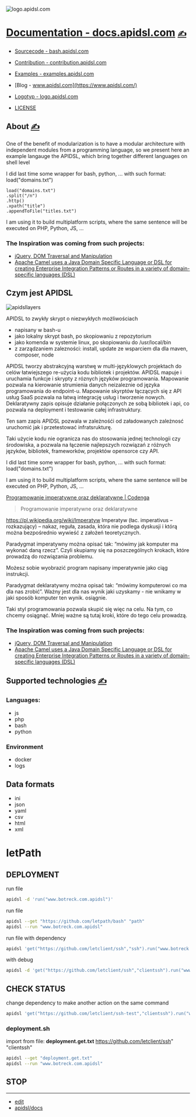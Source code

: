 
![logo.apidsl.com](https://logo.apidsl.com/1/cover.png)

# [Documentation - docs.apidsl.com](https://docs.apidsl.com/) [<span style='font-size:20px;'>&#x270D;</span>](https://github.com/apidsl/docs/edit/main/MD/MENU.md) 

+ [Sourcecode - bash.apidsl.com](http://bash.apidsl.com)
+ [Contribution - contribution.apidsl.com](http://contribution.apidsl.com)
+ [Examples - examples.apidsl.com](http://examples.apidsl.com)
+ [Blog - www.apidsl.com](https://www.apidsl.com/)
+ [Logotyp - logo.apidsl.com](https://logo.apidsl.com/)

+ [LICENSE](../LICENSE)



## About [<span style='font-size:20px;'>&#x270D;</span>](https://github.com/apidsl/docs/edit/main/MD/ABOUT.md)

One of the benefit of modularization is to have a modular architecture with independent modules from a programming language, so we present here an example langauge the APIDSL, which bring together different languages on shell level

I did last time some wrapper for bash, python, ... with such format: load("domains.txt")

```apidsl
load("domains.txt")
.split("/n")
.http()
.xpath("title")
.appendToFile("titles.txt")
```

I am using it to build multiplatform scripts, where the same sentence will be executed on PHP, Python, JS, ...

### The Inspiration was coming from such projects:


+ [jQuery, DOM Traversal and Manipulation](https://jquery.com/)
+ [Apache Camel uses a Java Domain Specific Language or DSL for creating Enterprise Integration Patterns or Routes in a variety of domain-specific languages (DSL)](https://camel.apache.org/manual/dsl.html)

## Czym jest APIDSL


![apidsllayers](apidsl-layers.png)


APIDSL to zwykły skrypt o niezwykłych możliwościach
+ napisany w bash-u
+ jako lokalny skrypt bash, po skopiowaniu z repozytorium
+ jako komenda w systemie linux, po skopiowaniu do /usr/local/bin
+ z zarządzaniem zalezności: install, update ze wsparciem dla dla maven, composer, node

APIDSL tworzy abstrakcyjną warstwę w multi-języklowych projektach do celów łatwiejszego re-użycia kodu bibliotek i projektów.
APIDSL mapuje i uruchamia funkcje i skrypty z róznych języków programowania.
Mapowanie pozwala na kierowanie strumienia danych neizaleznie od języka programowania do endpoint-u.
Mapowanie skyrptów łączących się z API usług SaaS pozwala na łatwą integrację usług i tworzenie nowych.
Deklaratywny zapis opisuje działanie połączonych ze sobą bibliotek i api, co pozwala na deployment i testowanie całej infrastruktury.

Ten sam zapis APIDSL pozwala w zależnośći od załadowanych zależnosć uruchomić jak i przetestować infratsrukturę.


Taki użycie kodu nie ogranicza nas do stosowania jednej technologii czy środowiska,
a pozwala na łączenie najlepszych rozwiązań z różnych języków, bibliotek, frameworków, projektów opensorce czy API.


I did last time some wrapper for bash, python, ... with such format: load("domains.txt")

I am using it to build multiplatform scripts, where the same sentence will be executed on PHP, Python, JS, ...

[Programowanie imperatywne oraz deklaratywne | Codenga](https://codenga.pl/artykuly/poradniki/programowanie-imperatywne-oraz-deklaratywne)

> Programowanie imperatywne oraz deklaratywne

https://pl.wikipedia.org/wiki/Imperatyw
Imperatyw (łac. imperativus – rozkazujący) – nakaz, reguła, zasada, która nie podlega dyskusji i którą można bezpośrednio wywieść z założeń teoretycznych.

Paradygmat imperatywny można opisać tak: “mówimy jak komputer ma wykonać daną rzecz”. Czyli skupiamy się na poszczególnych krokach, które prowadzą do rozwiązania problemu.

Możesz sobie wyobrazić program napisany imperatywnie jako ciąg instrukcji.


Paradygmat deklaratywny można opisać tak: “mówimy komputerowi co ma dla nas zrobić”. Ważny jest dla nas wynik jaki uzyskamy - nie wnikamy w jaki sposób komputer ten wynik. osiągnie.

Taki styl programowania pozwala skupić się więc na celu. Na tym, co chcemy osiągnąć. Mniej ważne są tutaj kroki, które do tego celu prowadzą.
### The Inspiration was coming from such projects:

+ [jQuery, DOM Traversal and Manipulation](https://jquery.com/)
+ [Apache Camel uses a Java Domain Specific Language or DSL for creating Enterprise Integration Patterns or Routes in a variety of domain-specific languages (DSL)](https://camel.apache.org/manual/dsl.html)




## Supported technologies  [<span style='font-size:20px;'>&#x270D;</span>](https://github.com/apidsl/docs/edit/main/MD/SUPPORTED.md)


### Languages:
+ js
+ php
+ bash
+ python

### Environment
+ docker
+ logs

## Data formats

+ ini
+ json
+ yaml
+ csv
+ html
+ xml

# letPath



## DEPLOYMENT

run file
```bash
apidsl -d 'run("www.botreck.com.apidsl")'
```
run file
```bash
apidsl --get "https://github.com/letpath/bash" "path"
apidsl --run "www.botreck.com.apidsl"
```

run file with dependency
```bash
apidsl 'get("https://github.com/letclient/ssh","ssh").run("www.botreck.dev.apidsl")'
```
with debug
```bash
apidsl -d 'get("https://github.com/letclient/ssh","clientssh").run("www.botreck.com.apidsl")'
```



## CHECK STATUS
change dependency to make another action on the same command

```bash
apidsl 'get("https://github.com/letclient/ssh-test","clientssh").run("www.botreck.dev.apidsl")'
```

### deployment.sh

import from file: **deployment.get.txt**
https://github.com/letclient/ssh" "clientssh"

```bash
apidsl --get "deployment.get.txt"
apidsl --run "www.botreck.com.apidsl"
```


## STOP






---

+ [edit](https://github.com/apidsl/docs/edit/main/README.md)
+ [apidsl/docs](https://github.com/apidsl/docs)
